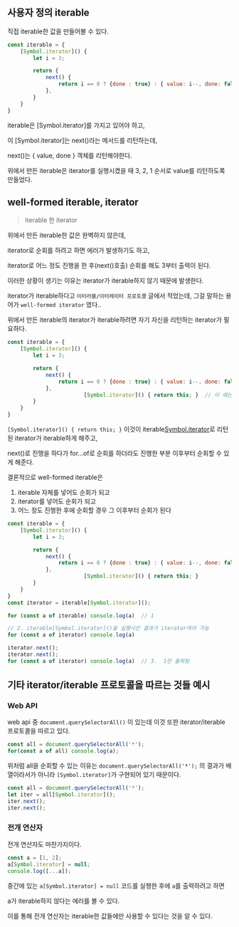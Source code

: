 ## 사용자 정의 iterable

직접 iterable한 값을 만들어볼 수 있다.

```jsx
const iterable = {
    [Symbol.iterator]() {
        let i = 3;

        return {
            next() {
                return i == 0 ? {done : true} : { value: i--, done: false }
            },
        }       
    }
}
```

iterable은 [Symbol.iterator]를 가지고 있어야 하고,

이 [Symbol.iterator]는 next()라는 메서드를 리턴하는데,

next()는 { value, done } 객체를 리턴해야한다.

위에서 만든 iterable은 iterator를 실행시켰을 때 3, 2, 1 순서로 value를 리턴하도록 만들었다.

## well-formed iterable, iterator

> iterable 한 iterator
> 

위에서 만든 iterable한 값은 완벽하지 않은데,

iterator로 순회를 하려고 하면 에러가 발생하기도 하고, 

iterator로 어느 정도 진행을 한 후(next()호출) 순회를 해도 3부터 출력이 된다. 


이러한 상황이 생기는 이유는 iterator가 iterable하지 않기 때문에 발생한다.

iterator가 iterable하다고 `이터러블/이터레이터 프로토콜` 글에서 적었는데, 그걸 말하는 용어가 `well-formed iterator` 였다..

위에서 만든 iterable의 iterator가 iterable하려면 자기 자신을 리턴하는 iterator가 필요하다.

```jsx
const iterable = {
    [Symbol.iterator]() {
        let i = 3;

        return {
            next() {
                return i == 0 ? {done : true} : { value: i--, done: false }
            },
						[Symbol.iterator]() { return this; }  // 이 때는 자기 자신을 리턴함
        }       
    }
}
```

`[Symbol.iterator]() { return this; }` 이것이 iterable[Symbol.iterator]()로 리턴된 iterator가 iterable하게 해주고,

next()로 진행을 하다가 for...of로 순회를 하더라도 진행한 부분 이후부터 순회할 수 있게 해준다.

결론적으로 well-formed iterable은

1. iterable 자체를 넣어도 순회가 되고
2. iterator를 넣어도 순회가 되고
3. 어느 정도 진행한 후에 순회할 경우 그 이후부터 순회가 된다

```jsx
const iterable = {
    [Symbol.iterator]() {
        let i = 3;

        return {
            next() {
                return i == 0 ? {done : true} : { value: i--, done: false }
            },
						[Symbol.iterator]() { return this; }
        }       
    }
}
const iterator = iterable[Symbol.iterator]();

for (const a of iterable) console.log(a)  // 1

// 2. iterable[Symbol.iterator]()을 실행시킨 결과가 iterator여야 가능
for (const a of iterator) console.log(a)

iterator.next();
iterator.next();
for (const a of iterator) console.log(a)  // 3.  1만 출력됨
```

## 기타 iterator/iterable 프로토콜을 따르는 것들 예시

### Web API

web api 중 `document.querySelectorAll()` 이 있는데 이것 또한 iterator/iterable 프로토콜을 따르고 있다.

```jsx
const all = document.querySelectorAll('*');
for(const a of all) console.log(a);
```

위처럼 all을 순회할 수 있는 이유는 `document.querySelectorAll('*');` 의 결과가 배열이라서가 아니라 `[Symbol.iterator]`가 구현되어 있기 때문이다.

```jsx
const all = document.querySelectorAll('*');
let iter = all[Symbol.iterator]();
iter.next();
iter.next();
```

### 전개 연산자

전개 연산자도 마찬가지이다.

```jsx
const a = [1, 2];
a[Symbol.iterator] = null;
console.log([...a]);
```

중간에 있는 `a[Symbol.iterator] = null` 코드를 실행한 후에 `a`를 출력하려고 하면

a가 iterable하지 않다는 에러를 볼 수 있다.

이를 통해 전개 연산자는 iterable한 값들에만 사용할 수 있다는 것을 알 수 있다.